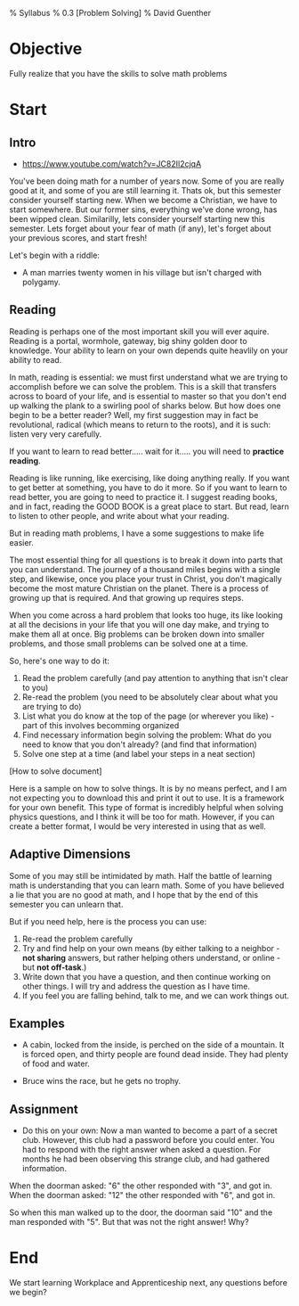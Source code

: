 % Syllabus
% 0.3 [Problem Solving]
% David Guenther

# Objective

Fully realize that you have the skills to solve math problems

# Start

## Intro

* https://www.youtube.com/watch?v=JC82Il2cjqA

You've been doing math for a number of years now. Some of you are really good at it, and some of you are still learning it. Thats ok, but this semester consider yourself starting new. When we become a Christian, we have to start somewhere. But our former sins, everything we've done wrong, has been wipped clean. Similarilly, lets consider yourself starting new this semester. Lets forget about your fear of math (if any), let's forget about your previous scores, and start fresh!

Let's begin with a riddle:

	
* A man marries twenty women in his village but isn't charged with polygamy.


## Reading

Reading is perhaps one of the most important skill you will ever aquire. Reading is a portal, wormhole, gateway, big shiny golden door to knowledge. Your ability to learn on your own depends quite heavlily on your ability to read.

In math, reading is essential: we must first understand what we are trying to accomplish before we can solve the problem. This is a skill that transfers across to board of your life, and is essential to master so that you don't end up walking the plank to a swirling pool of sharks below. But how does one begin to be a better reader? Well, my first suggestion may in fact be revolutional, radical (which means to return to the roots), and it is such: listen very very carefully.

If you want to learn to read better..... wait for it..... you will need to **practice reading**.

Reading is like running, like exercising, like doing anything really. If you want to get better at something, you have to do it more. So if you want to learn to read better, you are going to need to practice it. I suggest reading books, and in fact, reading the GOOD BOOK is a great place to start. But read, learn to listen to other people, and write about what your reading.

But in reading math problems, I have a some suggestions to make life easier.

The most essential thing for all questions is to break it down into parts that you can understand. The journey of a thousand miles begins with a single step, and likewise, once you place your trust in Christ, you don't magically become the most mature Christian on the planet. There is a process of growing up that is required. And that growing up requires steps.

When you come across a hard problem that looks too huge, its like looking at all the decisions in your life that you will one day make, and trying to make them all at once. Big problems can be broken down into smaller problems, and those small problems can be solved one at a time.

So, here's one way to do it:

1. Read the problem carefully (and pay attention to anything that isn't clear to you)
2. Re-read the problem (you need to be absolutely clear about what you are trying to do)
3. List what you do know at the top of the page (or wherever you like) - part of this involves becomming organized
4. Find necessary information begin solving the problem: What do you need to know that you don't already? (and find that information)
5. Solve one step at a time (and label your steps in a neat section)

[How to solve document]

Here is a sample on how to solve things. It is by no means perfect, and I am not expecting you to download this and print it out to use. It is a framework for your own benefit. This type of format is incredibly helpful when solving physics questions, and I think it will be too for math. However, if you can create a better format, I would be very interested in using that as well.

## Adaptive Dimensions

Some of you may still be intimidated by math. Half the battle of learning math is understanding that you can learn math. Some of you have believed a lie that you are no good at math, and I hope that by the end of this semester you can unlearn that.

But if you need help, here is the process you can use:

1. Re-read the problem carefully
2. Try and find help on your own means (by either talking to a neighbor - **not sharing** answers, but rather helping others understand, or online - but **not off-task**.)
3. Write down that you have a question, and then continue working on other things. I will try and address the question as I have time.
4. If you feel you are falling behind, talk to me, and we can work things out.

## Examples

* A cabin, locked from the inside, is perched on the side of a mountain. It is forced open, and thirty people are found dead inside. They had plenty of food and water.

* Bruce wins the race, but he gets no trophy.

## Assignment

* Do this on your own: Now a man wanted to become a part of a secret club. However, this club had a password before you could enter. You had to respond with the right answer when asked a question. For months he had been observing this strange club, and had gathered information. 

When the doorman asked: "6" the other responded with "3", and got in.
When the doorman asked: "12" the other responded with "6", and got in.

So when this man walked up to the door, the doorman said "10" and the man responded with "5". But that was not the right answer! Why?


# End

We start learning Workplace and Apprenticeship next, any questions before we begin?
